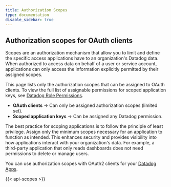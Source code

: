 ```yaml
---
title: Authorization Scopes
type: documentation
disable_sidebar: true
---
```

## Authorization scopes for OAuth clients

Scopes are an authorization mechanism that allow you to limit and define the specific access applications have to an organization's Datadog data. When authorized to access data on behalf of a user or service account, applications can only access the information explicitly permitted by their assigned scopes.

<div class="alert alert-warning">This page lists only the authorization scopes that can be assigned to OAuth clients. To view the full list of assignable permissions for scoped application keys, see <a href="/account_management/rbac/permissions/#permissions-list">Datadog Role Permissions</a>.

<ul>
  <li><strong>OAuth clients</strong> → Can only be assigned authorization scopes (limited set).</li>
  <li><strong>Scoped application keys</strong> → Can be assigned any Datadog permission.</li>
</ul>
</div>

The best practice for scoping applications is to follow the principle of least privilege. Assign only the minimum scopes necessary for an application to function as intended. This enhances security and provides visibility into how applications interact with your organization's data. For example, a third-party application that only reads dashboards does not need permissions to delete or manage users.

You can use authorization scopes with OAuth2 clients for your [Datadog Apps][1].

{{< api-scopes >}}

[1]: https://docs.datadoghq.com/developers/datadog_apps/#oauth-api-access